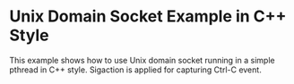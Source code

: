 # Unix Domain Socket Example in C++ Style
This example shows how to use Unix domain socket running in a simple pthread in C++ style. Sigaction is applied for capturing Ctrl-C event.
 
